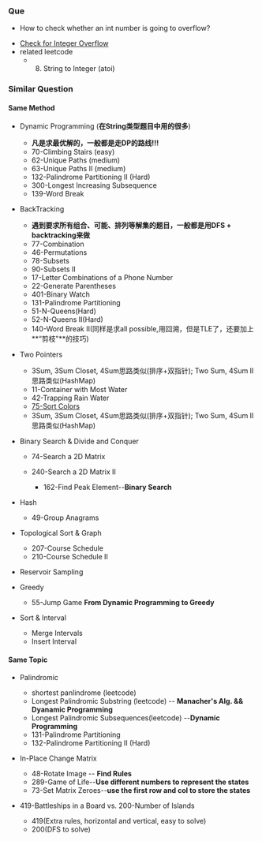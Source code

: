 ### Que
+ How to check whether an int number is going to overflow? 
* [Check for Integer Overflow](http://www.geeksforgeeks.org/check-for-integer-overflow/)
* related leetcode
   + 8. String to Integer (atoi)

### Similar Question

#### Same Method

+ Dynamic Programming (**在String类型题目中用的很多**)
  + **凡是求最优解的，一般都是走DP的路线!!!**
  + 70-Climbing Stairs (easy)
  + 62-Unique Paths (medium)
  + 63-Unique Paths II (medium)
  + 132-Palindrome Partitioning II (Hard)
  + 300-Longest Increasing Subsequence
  + 139-Word Break
+ BackTracking
  + **遇到要求所有组合、可能、排列等解集的题目，一般都是用DFS + backtracking来做**
  + 77-Combination
  + 46-Permutations
  + 78-Subsets
  + 90-Subsets II
  + 17-Letter Combinations of a Phone Number
  + 22-Generate Parentheses
  + 401-Binary Watch
  + 131-Palindrome Partitioning
  + 51-N-Queens(Hard)
  + 52-N-Queens II(Hard)
  + 140-Word Break II(同样是求all possible,用回溯，但是TLE了，还要加上**“剪枝"**的技巧) 


+ Two Pointers

  + 3Sum, 3Sum Closet, 4Sum思路类似(排序+双指针); Two Sum, 4Sum II思路类似(HashMap)
  + 11-Container with Most Water
  + 42-Trapping Rain Water
  + [75-Sort Colors](https://leetcode.com/problems/sort-colors)   
  + 3Sum, 3Sum Closet, 4Sum思路类似(排序+双指针); Two Sum, 4Sum II思路类似(HashMap)


+ Binary Search & Divide and Conquer

  + 74-Search a 2D Matrix 
  + 240-Search a 2D Matrix II

    + 162-Find Peak Element--**Binary Search**
+ Hash
  - 49-Group Anagrams
+ Topological Sort & Graph
  + 207-Course Schedule
  + 210-Course Schedule II
+ Reservoir Sampling
+ Greedy
  + 55-Jump Game **From Dynamic Programming to Greedy**
+ Sort & Interval
  + Merge Intervals
  + Insert Interval


#### Same Topic

+ Palindromic
  + shortest panlindrome (leetcode)
  + Longest Palindromic Substring (leetcode) -- **Manacher's Alg. && Dyanamic Programming**
  + Longest Palindromic Subsequences(leetcode) --**Dynamic Programming**
  + 131-Palindrome Partitioning
  + 132-Palindrome Partitioning II (Hard)


+ In-Place Change Matrix

  + 48-Rotate Image -- **Find Rules**
  + 289-Game of Life--**Use different numbers to represent the states**
  + 73-Set Matrix Zeroes--**use the first row and col to store the states**
+ 419-Battleships in a Board vs. 200-Number of Islands
  - 419(Extra rules, horizontal and vertical, easy to solve)
  - 200(DFS to solve)



